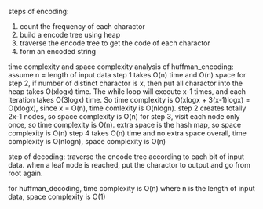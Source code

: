 steps of encoding:
1. count the frequency of each charactor
2. build a encode tree using heap
3. traverse the encode tree to get the code of each charactor
4. form an encoded string

time complexity and space complexity analysis of huffman_encoding:
assume n = length of input data
step 1 takes O(n) time and O(n) space
for step 2, if number of distinct charactor is x, then put all charactor into the heap takes O(xlogx) time. The while loop will execute x-1 times, and each iteration takes O(3logx) time. So time complexity is O(xlogx + 3(x-1)logx) = O(xlogx), since x = O(n),
time comlexity is O(nlogn). step 2 creates totally 2x-1 nodes, so space complexity is O(n)
for step 3, visit each node only once, so time complexity is O(n). extra space is the hash map, so space complexity is O(n)
step 4 takes O(n) time and no extra space
overall, time complexity is O(nlogn), space complexity is O(n)

step of decoding:
traverse the encode tree according to each bit of input data. when a leaf node is reached, put the charactor to output and go from root again.

for huffman_decoding, time complexity is O(n) where n is the length of input data, space complexity is O(1)